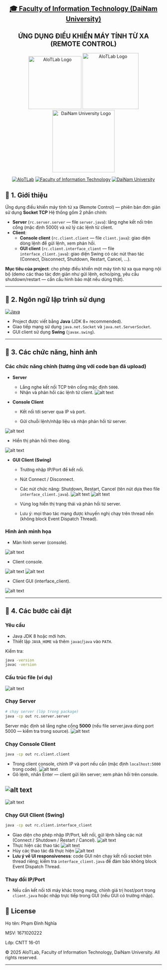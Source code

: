 <h2 align="center">
    <a href="https://dainam.edu.vn/vi/khoa-cong-nghe-thong-tin">
    🎓 Faculty of Information Technology (DaiNam University)
    </a>
</h2>
<h2 align="center">
   ỨNG DỤNG ĐIỀU KHIỂN MÁY TÍNH TỪ XA (REMOTE CONTROL)
</h2>
<div align="center">
    <p align="center">
        <img src="docs/aiotlab_logo.png" alt="AIoTLab Logo" width="170"/>
        <img src="docs/fitdnu_logo.png" alt="AIoTLab Logo" width="180"/>
        <img src="docs/dnu_logo.png" alt="DaiNam University Logo" width="200"/>
    </p>

[![AIoTLab](https://img.shields.io/badge/AIoTLab-green?style=for-the-badge)](https://www.facebook.com/DNUAIoTLab)
[![Faculty of Information Technology](https://img.shields.io/badge/Faculty%20of%20Information%20Technology-blue?style=for-the-badge)](https://dainam.edu.vn/vi/khoa-cong-nghe-thong-tin)
[![DaiNam University](https://img.shields.io/badge/DaiNam%20University-orange?style=for-the-badge)](https://dainam.edu.vn)

</div>

## 📖 1. Giới thiệu

Ứng dụng điều khiển máy tính từ xa (Remote Control) — phiên bản đơn giản sử dụng **Socket TCP** 
Hệ thống gồm 2 phần chính:

- **Server** (`rc.server.server` — file `server.java`): lắng nghe kết nối trên cổng (mặc định 5000) và xử lý các lệnh từ client.
- **Client**:
  - **Console client** (`rc.client.client` — file `client.java`): giao diện dòng lệnh để gửi lệnh, xem phản hồi.
  - **GUI client** (`rc.client.interface_client` — file `interface_client.java`): giao diện Swing có các nút thao tác (Connect, Disconnect, Shutdown, Restart, Cancel, ...).

**Mục tiêu của project**: cho phép điều khiển một máy tính từ xa qua mạng nội bộ (demo các thao tác đơn giản như gửi lệnh, echo/ping, yêu cầu shutdown/restart — cần cấu hình bảo mật nếu dùng thật).

---

## 🔧 2. Ngôn ngữ lập trình sử dụng

[![Java](https://img.shields.io/badge/Java-007396?style=for-the-badge&logo=java&logoColor=white)](https://www.java.com/)

- Project được viết bằng **Java** (JDK 8+ recommended).
- Giao tiếp mạng sử dụng `java.net.Socket` và `java.net.ServerSocket`.
- GUI client sử dụng **Swing** (`javax.swing`).

---

## 🚀 3. Các chức năng, hình ảnh

### Các chức năng chính (tương ứng với code bạn đã upload)
- **Server**
  - Lắng nghe kết nối TCP trên cổng mặc định `5000`.
  - Nhận và phản hồi các lệnh từ client.
   ![alt text](server_csl.png)

- **Console Client**
  - Kết nối tới server qua IP và port.

  - Gửi chuỗi lệnh/nhập liệu và nhận phản hồi từ server.

![alt text](menu_client.png)
  
  - Hiển thị phản hồi theo dòng.

![alt text](console.png)

- **GUI Client (Swing)**
  - Trường nhập IP/Port để kết nối.
  - Nút Connect / Disconnect.
  - Các nút chức năng: Shutdown, Restart, Cancel (tên nút dựa theo file `interface_client.java`).
    ![alt text](client_csl.png)
    ![alt text](client_interface.png)

  - Vùng log hiển thị trạng thái và phản hồi từ server.
  - Lưu ý: mọi thao tác mạng được khuyến nghị chạy trên thread nền (không block Event Dispatch Thread).


### Hình ảnh minh họa
  - Màn hình server (console).

  ![alt text](server_csl.png)

  - Client console.
  
  ![alt text](menu_client.png)
  ![alt text](console.png)

  -  Client GUI (interface_client).

![alt text](client_interface.png)
  

---

## 🚀 4. Các bước cài đặt

### Yêu cầu
- Java JDK 8 hoặc mới hơn.
- Thiết lập `JAVA_HOME` và thêm `javac`/`java` vào `PATH`.

Kiểm tra:
```bash
java -version
javac -version
```

### Cấu trúc file (ví dụ)

![alt text](CTR.png)

### Chạy Server
```bash
# chạy server (lớp trong package)
java -cp out rc.server.server
```
Server mặc định sẽ lắng nghe cổng **5000** (nếu file server.java dùng port 5000 — kiểm tra trong source).
  ![alt text](server_ls.png)

### Chạy Console Client
```bash
java -cp out rc.client.client
```
- Trong client console, chỉnh IP và port nếu cần (mặc định `localhost:5000` trong code).
![alt text](IP_Port.png)
- Gõ lệnh, nhấn Enter — client gửi lên server; xem phản hồi trên console.

![alt text](menu_client.png)
----
![alt text](2.jpg)
### Chạy GUI Client (Swing)
```bash
java -cp out rc.client.interface_client
```
- Giao diện cho phép nhập IP/Port, kết nối, gửi lệnh bằng các nút (Connect / Shutdown / Restart / Cancel).
![alt text](client_interface.png)
- Thực hiện các thao tác
![alt text](Interface_fc_.jpg)
- Hủy các thao tác đã thực hiện
![alt text](Interface_cancel.jpg)
- **Lưu ý về UI responsiveness**: code GUI nên chạy kết nối socket trên thread riêng; kiểm tra `interface_client.java` để đảm bảo không block Event Dispatch Thread.

### Thay đổi IP/Port
- Nếu cần kết nối tới máy khác trong mạng, chỉnh giá trị host/port trong `client.java` hoặc nhập trực tiếp trong GUI (nếu GUI có trường nhập).


## 📝 License

Họ tên: Phạm Đình Nghĩa

MSV: 1671020222

Lớp: CNTT 16-01

© 2025 AIoTLab, Faculty of Information Technology, DaiNam University. All rights reserved.

---
